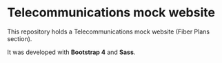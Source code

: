 # Telecommunications mock website

This repository holds a Telecommunications mock website (Fiber Plans section).

It was developed with **Bootstrap 4** and **Sass**.
